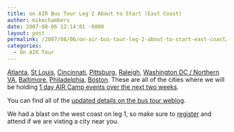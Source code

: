 ```yaml
---
title: on AIR Bus Tour Leg 2 About to Start (East Coast)
author: mikechambers
date: 2007-08-06 12:14:01 -0800
layout: post
permalink: /2007/08/06/on-air-bus-tour-leg-2-about-to-start-east-coast/
categories:
  - On AIR Tour
---
```



[Atlanta][1], [St Louis][2], [Cincinnati][3], [Pittsburg][4], [Raleigh][5], [Washington DC / Northern VA][6], [Baltimore][7], [Philadelphia][8], [Boston][9]. These are all of the cities where we will be holding [1 day AIR Camp events over the next two weeks][10].

You can find all of the [updated details on the bus tour weblog][10].

We had a blast on the west coast on leg 1, so make sure to [register][11] and attend if we are visting a city near you.

 [1]: http://onair.adobe.com/schedule/cities/atlanta.php
 [2]: http://onair.adobe.com/schedule/cities/stlouis.php
 [3]: http://onair.adobe.com/schedule/cities/cincinnati.php
 [4]: http://onair.adobe.com/schedule/cities/pittsburg.php
 [5]: http://onair.adobe.com/blogs/tour/2007/08/02/the-bus-tour-is-coming-to-raleigh/
 [6]: http://onair.adobe.com/schedule/cities/washingtondc.php
 [7]: http://onair.adobe.com/schedule/cities/baltimore.php
 [8]: http://onair.adobe.com/schedule/cities/philadelphia.php
 [9]: http://onair.adobe.com/schedule/cities/boston.php
 [10]: http://onair.adobe.com/blogs/tour/2007/08/01/leg-2-agendas-and-speakers-updated/
 [11]: http://www.eventsadobe.com/adobeonair/user_info.asp